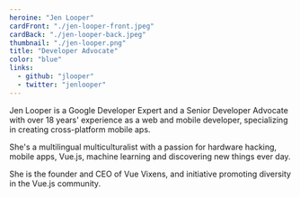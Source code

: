 ```yaml
---
heroine: "Jen Looper"
cardFront: "./jen-looper-front.jpeg"
cardBack: "./jen-looper-back.jpeg"
thumbnail: "./jen-looper.png"
title: "Developer Advocate"
color: "blue"
links:
  - github: "jlooper"
  - twitter: "jenlooper"
---
```


Jen Looper is a Google Developer Expert and a Senior Developer Advocate with over 18 years' experience as a web and mobile developer, specializing in creating cross-platform mobile aps.

She's a multilingual multiculturalist with a passion for hardware hacking, mobile apps, Vue.js, machine learning and discovering new things ever day.

She is the founder and CEO of Vue Vixens, and initiative promoting diversity in the Vue.js community.

